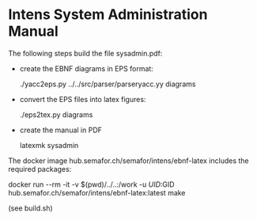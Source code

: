Intens System Administration Manual
===============================================

The following steps build the file sysadmin.pdf:

* create the EBNF diagrams in EPS format:

  ./yacc2eps.py ../../src/parser/parseryacc.yy diagrams

* convert the EPS files into latex figures:

  ./eps2tex.py diagrams

* create the manual in PDF

  latexmk sysadmin

The docker image hub.semafor.ch/semafor/intens/ebnf-latex
includes the required packages:

  docker run --rm -it -v $(pwd)/../..:/work -u $UID:$GID \
     hub.semafor.ch/semafor/intens/ebnf-latex:latest make

(see build.sh)
